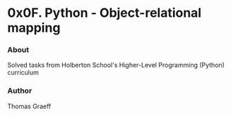 # 0x0F. Python - Object-relational mapping

### About
Solved tasks from Holberton School's Higher-Level Programming (Python) curriculum

### Author
Thomas Graeff
